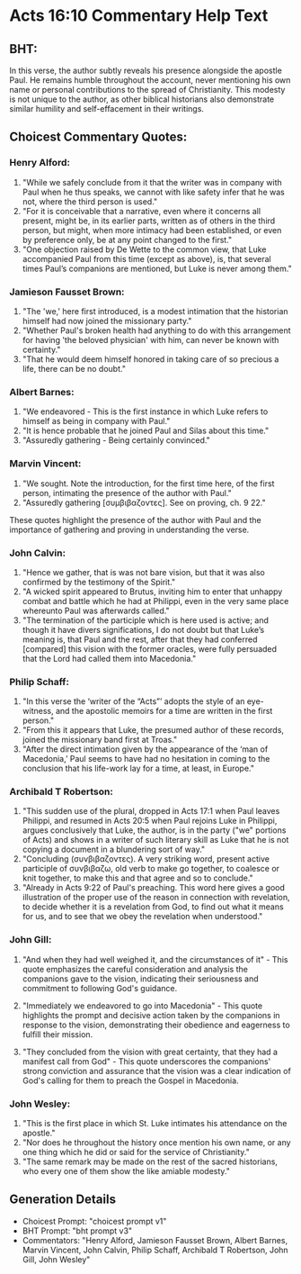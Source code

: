 # Acts 16:10 Commentary Help Text

## BHT:
In this verse, the author subtly reveals his presence alongside the apostle Paul. He remains humble throughout the account, never mentioning his own name or personal contributions to the spread of Christianity. This modesty is not unique to the author, as other biblical historians also demonstrate similar humility and self-effacement in their writings.

## Choicest Commentary Quotes:
### Henry Alford:
1. "While we safely conclude from it that the writer was in company with Paul when he thus speaks, we cannot with like safety infer that he was not, where the third person is used."
2. "For it is conceivable that a narrative, even where it concerns all present, might be, in its earlier parts, written as of others in the third person, but might, when more intimacy had been established, or even by preference only, be at any point changed to the first."
3. "One objection raised by De Wette to the common view, that Luke accompanied Paul from this time (except as above), is, that several times Paul’s companions are mentioned, but Luke is never among them."

### Jamieson Fausset Brown:
1. "The 'we,' here first introduced, is a modest intimation that the historian himself had now joined the missionary party."
2. "Whether Paul's broken health had anything to do with this arrangement for having 'the beloved physician' with him, can never be known with certainty."
3. "That he would deem himself honored in taking care of so precious a life, there can be no doubt."

### Albert Barnes:
1. "We endeavored - This is the first instance in which Luke refers to himself as being in company with Paul."
2. "It is hence probable that he joined Paul and Silas about this time."
3. "Assuredly gathering - Being certainly convinced."

### Marvin Vincent:
1. "We sought. Note the introduction, for the first time here, of the first person, intimating the presence of the author with Paul."
2. "Assuredly gathering [συμβιβαζοντες]. See on proving, ch. 9 22."

These quotes highlight the presence of the author with Paul and the importance of gathering and proving in understanding the verse.

### John Calvin:
1. "Hence we gather, that is was not bare vision, but that it was also confirmed by the testimony of the Spirit."
2. "A wicked spirit appeared to Brutus, inviting him to enter that unhappy combat and battle which he had at Philippi, even in the very same place whereunto Paul was afterwards called."
3. "The termination of the participle which is here used is active; and though it have divers significations, I do not doubt but that Luke’s meaning is, that Paul and the rest, after that they had conferred [compared] this vision with the former oracles, were fully persuaded that the Lord had called them into Macedonia."

### Philip Schaff:
1. "In this verse the ‘writer of the “Acts”’ adopts the style of an eye-witness, and the apostolic memoirs for a time are written in the first person."
2. "From this it appears that Luke, the presumed author of these records, joined the missionary band first at Troas."
3. "After the direct intimation given by the appearance of the ‘man of Macedonia,’ Paul seems to have had no hesitation in coming to the conclusion that his life-work lay for a time, at least, in Europe."

### Archibald T Robertson:
1. "This sudden use of the plural, dropped in Acts 17:1 when Paul leaves Philippi, and resumed in Acts 20:5 when Paul rejoins Luke in Philippi, argues conclusively that Luke, the author, is in the party ("we" portions of Acts) and shows in a writer of such literary skill as Luke that he is not copying a document in a blundering sort of way."
2. "Concluding (συνβιβαζοντες). A very striking word, present active participle of συνβιβαζω, old verb to make go together, to coalesce or knit together, to make this and that agree and so to conclude."
3. "Already in Acts 9:22 of Paul's preaching. This word here gives a good illustration of the proper use of the reason in connection with revelation, to decide whether it is a revelation from God, to find out what it means for us, and to see that we obey the revelation when understood."

### John Gill:
1. "And when they had well weighed it, and the circumstances of it" - This quote emphasizes the careful consideration and analysis the companions gave to the vision, indicating their seriousness and commitment to following God's guidance.

2. "Immediately we endeavored to go into Macedonia" - This quote highlights the prompt and decisive action taken by the companions in response to the vision, demonstrating their obedience and eagerness to fulfill their mission.

3. "They concluded from the vision with great certainty, that they had a manifest call from God" - This quote underscores the companions' strong conviction and assurance that the vision was a clear indication of God's calling for them to preach the Gospel in Macedonia.

### John Wesley:
1. "This is the first place in which St. Luke intimates his attendance on the apostle."
2. "Nor does he throughout the history once mention his own name, or any one thing which he did or said for the service of Christianity."
3. "The same remark may be made on the rest of the sacred historians, who every one of them show the like amiable modesty."


## Generation Details
- Choicest Prompt: "choicest prompt v1"
- BHT Prompt: "bht prompt v3"
- Commentators: "Henry Alford, Jamieson Fausset Brown, Albert Barnes, Marvin Vincent, John Calvin, Philip Schaff, Archibald T Robertson, John Gill, John Wesley"
